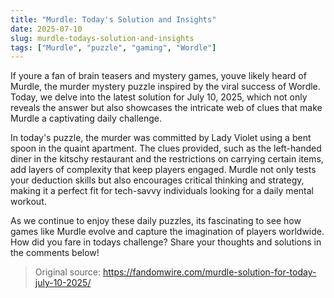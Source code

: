 ```yaml
---
title: "Murdle: Today's Solution and Insights"
date: 2025-07-10
slug: murdle-todays-solution-and-insights
tags: ["Murdle", "puzzle", "gaming", "Wordle"]
---
```


If youre a fan of brain teasers and mystery games, youve likely heard of Murdle, the murder mystery puzzle inspired by the viral success of Wordle. Today, we delve into the latest solution for July 10, 2025, which not only reveals the answer but also showcases the intricate web of clues that make Murdle a captivating daily challenge.

In today's puzzle, the murder was committed by Lady Violet using a bent spoon in the quaint apartment. The clues provided, such as the left-handed diner in the kitschy restaurant and the restrictions on carrying certain items, add layers of complexity that keep players engaged. Murdle not only tests your deduction skills but also encourages critical thinking and strategy, making it a perfect fit for tech-savvy individuals looking for a daily mental workout.

As we continue to enjoy these daily puzzles, its fascinating to see how games like Murdle evolve and capture the imagination of players worldwide. How did you fare in todays challenge? Share your thoughts and solutions in the comments below!
> Original source: https://fandomwire.com/murdle-solution-for-today-july-10-2025/